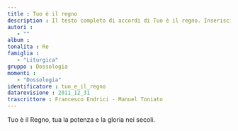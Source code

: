 ```yaml
--- 
title : Tuo è il regno
description : Il testo completo di accordi di Tuo è il regno. Inseriscila nel tuo canzoniere!
autori : 
   - ""
album : 
tonalita : Re
famiglia : 
   - "Liturgica"
gruppo : Dossologia
momenti : 
   - "Dossologia"
identificatore : tuo_e_il_regno
datarevisione : 2011_12_31
trascrittore : Francesco Endrici - Manuel Toniato
--- 
```




Tuo è il Regno, tua la potenza
e la gloria nei secoli.


